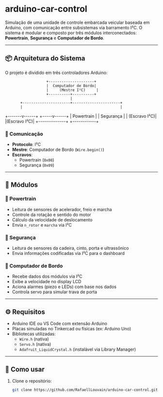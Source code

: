 # arduino-car-control

Simulação de uma unidade de controle embarcada veicular baseada em Arduino, com comunicação entre subsistemas via barramento I²C. O sistema é modular e composto por três módulos interconectados: **Powertrain**, **Segurança** e **Computador de Bordo**.

---

## 📦 Arquitetura do Sistema

O projeto é dividido em três controladores Arduino:

                       +---------------------+
                       |  Computador de Bordo|
                       |     (Mestre I²C)     |
                       +----------+----------+
                                  |
           +----------------------+----------------------+
           |                                             |
   +-------v------+                               +-----v------+
   |   Powertrain  |                               |  Segurança |
   |  (Escravo I²C)|                               |(Escravo I²C)|
   +--------------+                               +------------+


### 🔗 Comunicação
- **Protocolo**: I²C
- **Mestre**: Computador de Bordo (`Wire.begin()`)
- **Escravos**:
  - Powertrain (`0x08`)
  - Segurança (`0x09`)

---

## 🧩 Módulos

### 🔹 Powertrain
- Leitura de sensores de acelerador, freio e marcha
- Controle da rotação e sentido do motor
- Cálculo da velocidade de deslocamento
- Envia `n_rotor` e `marcha` via I²C

### 🔹 Segurança
- Leitura de sensores da cadeira, cinto, porta e ultrassônico
- Envia informações codificadas via I²C para o dashboard

### 🔹 Computador de Bordo
- Recebe dados dos módulos via I²C
- Exibe a velocidade no display LCD
- Aciona alarmes (piezo e LEDs) com base nos dados
- Controla servo para simular trava de porta

---


## ⚙️ Requisitos

- Arduino IDE ou VS Code com extensão Arduino
- Placas simuladas no Tinkercad ou físicas (ex: Arduino Uno)
- Bibliotecas utilizadas:
  - `Wire.h` (nativa)
  - `Servo.h` (nativa)
  - `Adafruit_LiquidCrystal.h` (instalável via Library Manager)

---

## 🚀 Como usar

1. Clone o repositório:
   ```bash
   git clone https://github.com/RafaellLouvain/arduino-car-control.git


